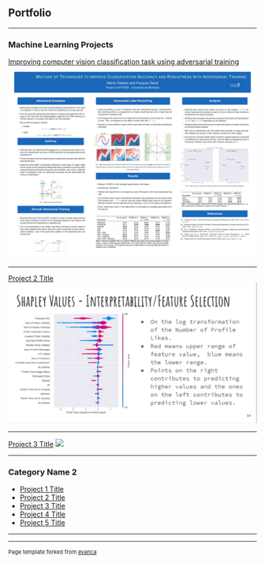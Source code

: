 ## Portfolio

---

### Machine Learning Projects

[Improving computer vision classification task using adversarial training](https://github.com/Mar-Dal/AdvProp_ALS_SAT)
<img src="images/project_1.jpg?raw=true"/>

---
[Project 2 Title](/pdf/team-21.pdf)
<img src="images/project_2.jpg?raw=true"/>

---
[Project 3 Title](http://example.com/)
<img src="images/dummy_thumbnail.jpg?raw=true"/>

---

### Category Name 2

- [Project 1 Title](http://example.com/)
- [Project 2 Title](http://example.com/)
- [Project 3 Title](http://example.com/)
- [Project 4 Title](http://example.com/)
- [Project 5 Title](http://example.com/)

---




---
<p style="font-size:11px">Page template forked from <a href="https://github.com/evanca/quick-portfolio">evanca</a></p>
<!-- Remove above link if you don't want to attibute -->
